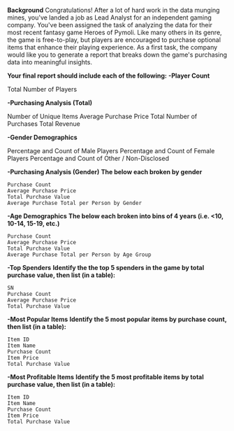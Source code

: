 **Background**
Congratulations! After a lot of hard work in the data munging mines, you've landed a job as Lead Analyst for an independent gaming company. You've been assigned the task of analyzing the data for their most recent fantasy game Heroes of Pymoli.
Like many others in its genre, the game is free-to-play, but players are encouraged to purchase optional items that enhance their playing experience. As a first task, the company would like you to generate a report that breaks down the game's purchasing data into meaningful insights.



**Your final report should include each of the following:**
**-Player Count**
  
  Total Number of Players


**-Purchasing Analysis (Total)**
  
  Number of Unique Items
  Average Purchase Price
  Total Number of Purchases
  Total Revenue


**-Gender Demographics**

  Percentage and Count of Male Players
  Percentage and Count of Female Players
  Percentage and Count of Other / Non-Disclosed


**-Purchasing Analysis (Gender)**
  **The below each broken by gender**
  
    Purchase Count
    Average Purchase Price
    Total Purchase Value
    Average Purchase Total per Person by Gender


**-Age Demographics**
  **The below each broken into bins of 4 years (i.e. <10, 10-14, 15-19, etc.)**
  
    Purchase Count
    Average Purchase Price
    Total Purchase Value
    Average Purchase Total per Person by Age Group


**-Top Spenders**
  **Identify the the top 5 spenders in the game by total purchase value, then list (in a table):**
  
    SN
    Purchase Count
    Average Purchase Price
    Total Purchase Value


**-Most Popular Items**
  **Identify the 5 most popular items by purchase count, then list (in a table):**
    
    Item ID
    Item Name
    Purchase Count
    Item Price
    Total Purchase Value


**-Most Profitable Items**
  **Identify the 5 most profitable items by total purchase value, then list (in a table):**
    
    Item ID
    Item Name
    Purchase Count
    Item Price
    Total Purchase Value

